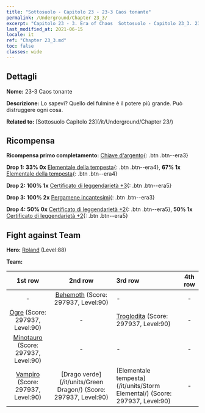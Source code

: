 ```yaml
---
title: "Sottosuolo - Capitolo 23 - 23-3 Caos tonante"
permalink: /Underground/Chapter 23_3/
excerpt: "Capitolo 23 - 3. Era of Chaos  Sottosuolo - Capitolo 23_3. 23-3 Caos tonante"
last_modified_at: 2021-06-15
locale: it
ref: "Chapter 23_3.md"
toc: false
classes: wide
---
```


## Dettagli

 **Nome:** 23-3 Caos tonante

 **Descrizione:** Lo sapevi? Quello del fulmine è il potere più grande. Può distruggere ogni cosa.

 **Related to:** [Sottosuolo Capitolo 23](/it/Underground/Chapter 23/)

## Ricompensa

 **Ricompensa primo completamento:** [Chiave d'argento](/ItemsIT/con_693/){: .btn .btn--era3}

 **Drop 1:** **33% 0x** [Elementale della tempesta](/ItemsIT/unt_263/){: .btn .btn--era4}, **67% 1x** [Elementale della tempesta](/ItemsIT/unt_263/){: .btn .btn--era4}

 **Drop 2:** **100% 1x** [Certificato di leggendarietà +3](/ItemsIT/mat_88/){: .btn .btn--era5}

 **Drop 3:** **100% 2x** [Pergamene incantesimi](/ItemsIT/con_694/){: .btn .btn--era3}

 **Drop 4:** **50% 0x** [Certificato di leggendarietà +2](/ItemsIT/mat_81/){: .btn .btn--era5}, **50% 1x** [Certificato di leggendarietà +2](/ItemsIT/mat_81/){: .btn .btn--era5}


## Fight against Team
 **Hero:** [Roland](/it/heroes/Roland/) (Level:88)

 **Team:**


  | 1st row | 2nd row | 3rd row | 4th row |
  |:----:|:----:|:----|:----:|
  | - | [Behemoth](/it/units/Behemoth/) (Score: 297937, Level:90)  | - | - |
  | [Ogre](/it/units/Ogre/) (Score: 297937, Level:90)  | - | [Troglodita](/it/units/Troglodyte/) (Score: 297937, Level:90)  | - |
  | [Minotauro](/it/units/Minotaur/) (Score: 297937, Level:90)  | - | - | - |
  | [Vampiro](/it/units/Vampire/) (Score: 297937, Level:90)  | [Drago verde](/it/units/Green Dragon/) (Score: 297937, Level:90)  | [Elementale tempesta](/it/units/Storm Elemental/) (Score: 297937, Level:90)  | - |


